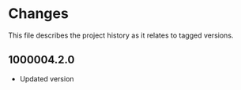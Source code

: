 # Changes
This file describes the project history as it relates to tagged versions.

## 1000004.2.0
- Updated version
